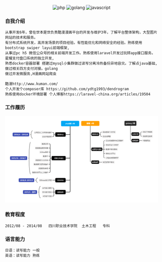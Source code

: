 
<p align="center">
<img src="https://img.shields.io/badge/php-6years-blue" alt="php">
<img src="https://img.shields.io/badge/golang-2years-lightgrey" alt="golang">
<img src="https://img.shields.io/badge/html%2Bcss%2Bjavascript-6years-yellow" alt="javascript">
</p>

### 自我介绍
    从事开发6年，曾在世本是世负责酷漫漫画平台的开发与维护3年，了解平台整体架构，大型图片网站的技术和服务。
    有分布式系统开发，高并发场景的项目经验。有性能优化和网络安全的经验。熟练使用bootstrap swiper layui前端框架,
    从事过pc h5 微信公众号的相关前端开发工作。熟练使用laravel开发过玩转app接口服务。星耀支付盘口系统的独立开发,
    熟悉docker容器部署 搭建过mysql小集群做过读写分离冷热备份异地容灾。了解点java基础,做过相关四方支付对接。golang
    做过并发微服务,H漫画网站爬虫
    
    酷漫http://www.kuman.com/
    个人开发个composer库 https://github.com/ydtg1993/dendrogram
    熟练使用docker环境部署 个人博客https://laravel-china.org/articles/19504

### 工作履历
<p align="center">
<img src="https://github.com/ydtg1993/-resume/blob/master/journey.png" alt="journey">
</p>

### 教育程度
    2012/08 - 2014/08   四川职业技术学院  土木工程   专科 
### 语言能力
    日语：读写能力 一般
    英语：读写能力 熟练

    
